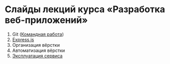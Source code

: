 # Слайды лекций курса «Разработка веб-приложений»

1. Git ([Командная работа](https://urfu-2015.github.io/webdev-slides/1-2-teamwork-git-github))
2. [Express.js](https://urfu-2016.github.io/webdev-slides/02-expressjs)
3. Организация вёрстки
4. Автоматизация вёрстки
5. [Эксплуатация сервиса](https://urfu-2016.github.io/webdev-slides/05-deploy)
